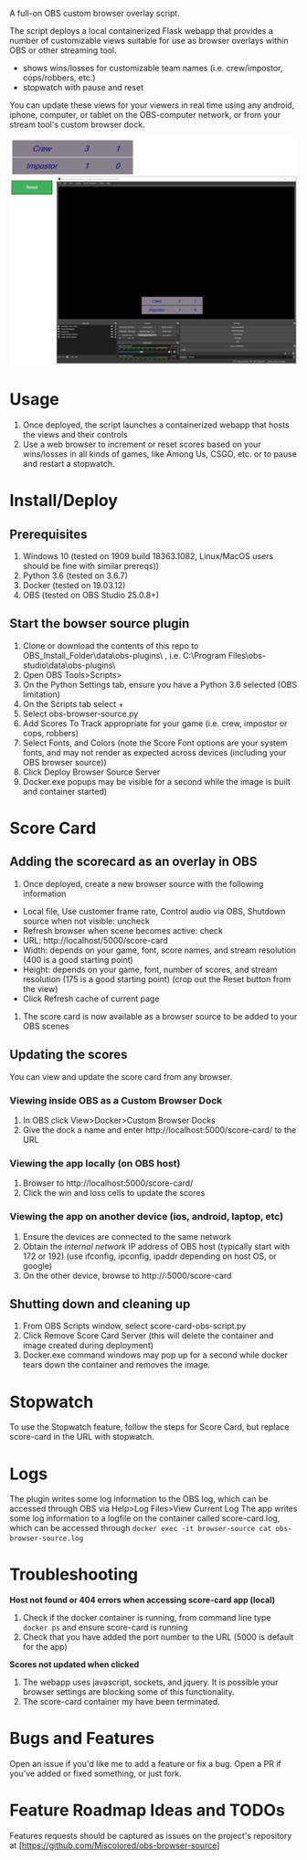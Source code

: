 A full-on OBS custom browser overlay script.

The script deploys a local containerized Flask webapp that provides a number of customizable views suitable for use as browser overlays within OBS or other streaming tool. 
* shows wins/losses for customizable team names (i.e. crew/impostor, cops/robbers, etc.)
* stopwatch with pause and reset

You can update these views for your viewers in real time using any android, iphone, computer, or tablet on the OBS-computer network, or from your stream tool's custom browser dock.

![Score Card Browser Source Screenshot](https://raw.githubusercontent.com/Miscolored/obs-browser-source/main/img/screenshot.PNG)


# Usage
1. Once deployed, the script launches a containerized webapp that hosts the views and their controls
1. Use a web browser to increment or reset scores based on your wins/losses in all kinds of games, like Among Us, CSGO, etc. or to pause and restart a stopwatch.

# Install/Deploy
## Prerequisites
1. Windows 10 (tested on 1909 build 18363.1082, Linux/MacOS users should be fine with similar prereqs))
1. Python 3.6 (tested on 3.6.7)
1. Docker (tested on 19.03.12)
1. OBS (tested on OBS Studio 25.0.8+)

## Start the bowser source plugin
1. Clone or download the contents of this repo to OBS_Install_Folder\data\obs-plugins\ , i.e. C:\Program Files\obs-studio\data\obs-plugins\
1. Open OBS Tools>Scripts>
1. On the Python Settings tab, ensure you have a Python 3.6 selected (OBS limitation)
1. On the Scripts tab select +
1. Select obs-browser-source.py
1. Add Scores To Track appropriate for your game (i.e. crew, impostor or cops, robbers)
1. Select Fonts, and Colors (note the Score Font options are your system fonts, and may not render as expected across devices (including your OBS browser source))
1. Click Deploy Browser Source Server
1. Docker.exe popups may be visible for a second while the image is built and container started)

# Score Card
## Adding the scorecard as an overlay in OBS
1. Once deployed, create a new browser source with the following information
  * Local file, Use customer frame rate, Control audio via OBS, Shutdown source when not visible: uncheck
  * Refresh browser when scene becomes active: check
  * URL:  http://localhost/5000/score-card
  * Width: depends on your game, font, score names, and stream resolution (400 is a good starting point)
  * Height: depends on your game, font, number of scores, and stream resolution (175 is a good starting point) (crop out the Reset button from the view)
  * Click Refresh cache of current page
1. The score card is now available as a browser source to be added to your OBS scenes

## Updating the scores
You can view and update the score card from any browser.

### Viewing inside OBS as a Custom Browser Dock
1. In OBS click View>Docker>Custom Browser Docks
1. Give the dock a name and enter http://localhost:5000/score-card/ to the URL

### Viewing the app locally (on OBS host)
1. Browser to http://localhost:5000/score-card/
1. Click the win and loss cells to update the scores

### Viewing the app on another device (ios, android, laptop, etc)
1. Ensure the devices are connected to the same network
1. Obtain the _internal network_ IP address of OBS host (typically start with 172 or 192) (use ifconfig, ipconfig, ipaddr depending on host OS, or google)
1. On the other device, browse to http://<OBS HOST IP>:5000/score-card

## Shutting down and cleaning up
1. From OBS Scripts window, select score-card-obs-script.py
1. Click Remove Score Card Server (this will delete the container and image created during deployment)
1. Docker.exe command windows may pop up for a second while docker tears down the container and removes the image.

# Stopwatch
To use the Stopwatch feature, follow the steps for Score Card, but replace score-card in the URL with stopwatch.

# Logs
The plugin writes some log information to the OBS log, which can be accessed through OBS via Help>Log Files>View Current Log
The app writes some log information to a logfile on the container called score-card.log, which can be accessed through `docker exec -it browser-source cat obs-browser-source.log`

# Troubleshooting
**Host not found or 404 errors when accessing score-card app (local)**
1. Check if the docker container is running, from command line type `docker ps` and ensure score-card is running
1. Check that you have added the port number to the URL (5000 is default for the app)

**Scores not updated when clicked**
1. The webapp uses javascript, sockets, and jquery. It is possible your browser settings are blocking some of this functionality.
1. The score-card container my have been terminated.

# Bugs and Features
Open an issue if you'd like me to add a feature or fix a bug.
Open a PR if you've added or fixed something, or just fork.

# Feature Roadmap Ideas and TODOs
Features requests should be captured as issues on the project's repository at [https://github.com/Miscolored/obs-browser-source]